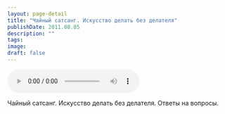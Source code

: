 ```yaml
---
layout: page-detail
title: "Чайный сатсанг. Искусство делать без делателя"
publishDate: 2011.08.05
description: ""
tags:
image:
draft: false
---
```


<audio title="2011.08.05 - Чайный сатсанг. Искусство делать без делателя.mp3" src="https://filer-api.advayta.org/v1.0/public/files/75005" controls=""></audio>

 Чайный сатсанг. Искусство делать без делателя. Ответы на вопросы. 

  
